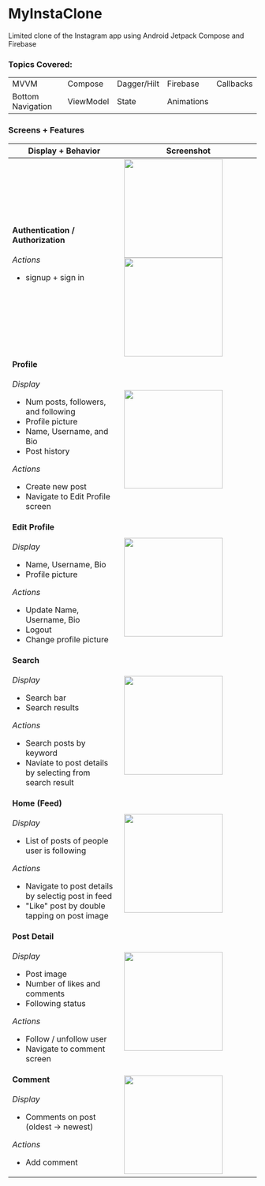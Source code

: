 # MyInstaClone
Limited clone of the Instagram app using Android Jetpack Compose and Firebase

### Topics Covered:
<table>
  <tr>
    <td>MVVM</td>
    <td>Compose</td>
    <td>Dagger/Hilt</td>
    <td>Firebase</td>
    <td>Callbacks</td>
  </tr>
  <tr>
    <td>Bottom Navigation</td>
    <td>ViewModel</td>
    <td>State</td>
    <td>Animations</td>
    <td></td>
  </tr>
</table>

### Screens + Features

<table>
  <thead>
    <tr>
      <th>Display + Behavior</th>
      <th>Screenshot</th>
    </tr>
  </thead>
  <tbody>
    <tr>
      <td>
        <strong>Authentication / Authorization</strong> <br><br>
        <em>Actions</em>
        <ul>
          <li> signup + sign in </li>
        </ul>
      </td>
      <td><img src="https://user-images.githubusercontent.com/38383279/176344126-77a89de7-fc21-477e-b384-4a25f3549d0b.png" width="200px" height="auto"> <img src="https://user-images.githubusercontent.com/38383279/176344707-7bd67f54-08d8-4f47-9d32-ddc74b59e81f.png" width="200px" height="auto"></td>
    </tr>
    <tr>
      <td><strong>Profile</strong> <br><br>
        <em>Display</em>
        <ul>
          <li>Num posts, followers, and following</li>
          <li>Profile picture</li>
          <li>Name, Username, and Bio</li>
          <li>Post history</li>
        </ul>
        <em>Actions</em>
        <ul>
          <li>Create new post</li>
          <li>Navigate to Edit Profile screen</li>
        </ul>
      </td>
      <td><img src="https://user-images.githubusercontent.com/38383279/176345416-abe0da0c-a813-4ea6-a452-6a14d4bef9d8.png" width="200px" height="auto"></td>
    </tr>
    <tr>
      <td><strong>Edit Profile</strong> <br><br>
        <em>Display</em>
        <ul>
          <li>Name, Username, Bio</li>
          <li>Profile picture</li>
        </ul>
        <em>Actions</em>
        <ul>
          <li>Update Name, Username, Bio</li>
          <li>Logout</li>
          <li>Change profile picture</li>
        </ul>
      </td>
      <td><img src="https://user-images.githubusercontent.com/38383279/176345628-6d348d8b-d485-4e79-a5f5-e57937ee77a7.png" width="200px" height="auto"></td>
    </tr>
    <tr>
      <td><strong>Search</strong> <br><br>
        <em>Display</em>
        <ul>
          <li>Search bar</li>
          <li>Search results</li>
        </ul>
        <em>Actions</em>
        <ul>
          <li>Search posts by keyword</li>
          <li>Naviate to post details by selecting from search result</li>
        </ul>
      </td>
      <td><img src="https://user-images.githubusercontent.com/38383279/176345879-7e86cd6e-be2c-408a-a5d6-7710aecd4c35.png" width="200px" height="auto"></td>
    </tr>
    <tr>
      <td><strong>Home (Feed)</strong> <br><br>
        <em>Display</em>
        <ul>
          <li>List of posts of people user is following</li>
        </ul>
        <em>Actions</em>
        <ul>
          <li>Navigate to post details by selectig post in feed</li>
          <li>"Like" post by double tapping on post image</li>
        </ul>
      </td>
      <td><img src="https://user-images.githubusercontent.com/38383279/176346146-c01ca521-2c6a-4120-8178-3cb7a5321f0b.png" width="200px" height="auto"></td>
    </tr>
    <tr>
      <td><strong>Post Detail</strong> <br><br>
        <em>Display</em>
        <ul>
          <li>Post image</li>
          <li>Number of likes and comments</li>
          <li>Following status</li>
        </ul>
        <em>Actions</em>
        <ul>
          <li>Follow / unfollow user</li>
          <li>Navigate to comment screen</li>
        </ul>
      </td>
      <td><img src="https://user-images.githubusercontent.com/38383279/176346349-fec9ccab-7d8a-46df-9ba5-e6986604e562.png" width="200px" height="auto"></td>
    </tr>
    <tr>
      <td><strong>Comment</strong> <br><br>
        <em>Display</em>
        <ul>
          <li>Comments on post (oldest -> newest)</li>
        </ul>
        <em>Actions</em>
        <ul>
          <li>Add comment</li>
        </ul>
      </td>
      <td><img src="https://user-images.githubusercontent.com/38383279/176346548-2db0f038-3fe1-4030-9847-4c7d52e4bed2.png" width="200px" height="auto"></td>
    </tr>
  </tbody>
</table>
